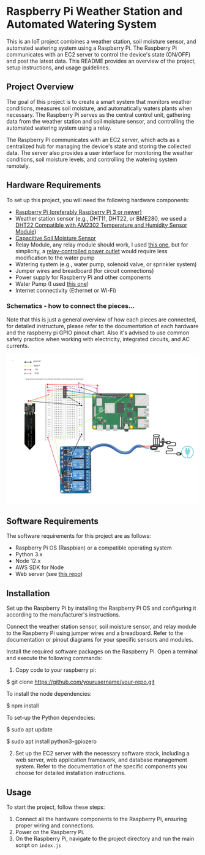 # Raspberry Pi Weather Station and Automated Watering System

This is an IoT project combines a weather station, soil moisture sensor, and automated watering system using a Raspberry Pi. The Raspberry Pi communicates with an EC2 server to control the device's state (ON/OFF) and post the latest data. This README provides an overview of the project, setup instructions, and usage guidelines.

## Project Overview

The goal of this project is to create a smart system that monitors weather conditions, measures soil moisture, and automatically waters plants when necessary. The Raspberry Pi serves as the central control unit, gathering data from the weather station and soil moisture sensor, and controlling the automated watering system using a relay.

The Raspberry Pi communicates with an EC2 server, which acts as a centralized hub for managing the device's state and storing the collected data. The server also provides a user interface for monitoring the weather conditions, soil moisture levels, and controlling the watering system remotely.

## Hardware Requirements

To set up this project, you will need the following hardware components:

- [Raspberry Pi (preferably Raspberry Pi 3 or newer)](https://www.raspberrypi.com/products/raspberry-pi-3-model-b/)
- Weather station sensor (e.g., DHT11, DHT22, or BME280, we used a [DHT22 Compatible with AM2302 Temperature and Humidity Sensor Module](https://www.amazon.co.uk/AZDelivery-DHT22-modul-parent/dp/B07Z6JRMCW))
- [Capacitive Soil Moisture Sensor](https://www.amazon.com/Gikfun-Capacitive-Corrosion-Resistant-Detection/dp/B07H3P1NRM)
- Relay Module, any relay module should work, I used [this one](https://www.amazon.com/SunFounder-Channel-Shield-Arduino-Raspberry/dp/B00E0NSORY/ref=asc_df_B00E0NSORY/?tag=hyprod-20&linkCode=df0&hvadid=309820150211&hvpos=&hvnetw=g&hvrand=7989239664231727002&hvpone=&hvptwo=&hvqmt=&hvdev=c&hvdvcmdl=&hvlocint=&hvlocphy=9033313&hvtargid=pla-438786682067&psc=1), but for simplicity, a [relay-controlled power outlet](https://www.adafruit.com/product/2935?gclid=CjwKCAjw4ZWkBhA4EiwAVJXwqQGNsW1u9QZrBkHLJOQRrofrqzBKsTh-y0vbhe1jpZffl53WyPut5hoCDd4QAvD_BwE) would require less modification to the water pump
- Watering system (e.g., water pump, solenoid valve, or sprinkler system)
- Jumper wires and breadboard (for circuit connections)
- Power supply for Raspberry Pi and other components
- Water Pump (I used [this one](https://www.amazon.com/gp/product/B07MDBYTLS/ref=ppx_yo_dt_b_search_asin_title?ie=UTF8&psc=1))
- Internet connectivity (Ethernet or Wi-Fi)

### Schematics - how to connect the pieces...

Note that this is just a general overview of how each pieces are connected, for detailed instructure, please refer to the documentation of each hardware and the raspberry pi GPIO pinout chart. Also it's advised to use common safety practice when working with electricity, integrated circuits, and AC currents. 

![Schematics for the pi](https://github.com/clueless-caterpillars/plant-water-raspberry-code/blob/main/schematics.png)

## Software Requirements

The software requirements for this project are as follows:

- Raspberry Pi OS (Raspbian) or a compatible operating system
- Python 3.x
- Node 12.x
- AWS SDK for Node
- Web server (see [this repo](https://github.com/clueless-caterpillars/state-server))

## Installation

Set up the Raspberry Pi by installing the Raspberry Pi OS and configuring it according to the manufacturer's instructions.

Connect the weather station sensor, soil moisture sensor, and relay module to the Raspberry Pi using jumper wires and a breadboard. Refer to the documentation or pinout diagrams for your specific sensors and modules.

Install the required software packages on the Raspberry Pi. Open a terminal and execute the following commands:

1. Copy code to your raspberry pi:

$ git clone https://github.com/yourusername/your-repo.git

To install the node dependencies: 

$ npm install

To set-up the Python dependecies:

$ sudo apt update

$ sudo apt install python3-gpiozero

2. Set up the EC2 server with the necessary software stack, including a web server, web application framework, and database management system. Refer to the documentation of the specific components you choose for detailed installation instructions.

## Usage
To start the project, follow these steps:

1. Connect all the hardware components to the Raspberry Pi, ensuring proper wiring and connections.
2. Power on the Raspberry Pi.
3. On the Raspberry Pi, navigate to the project directory and run the main script on `index.js`


